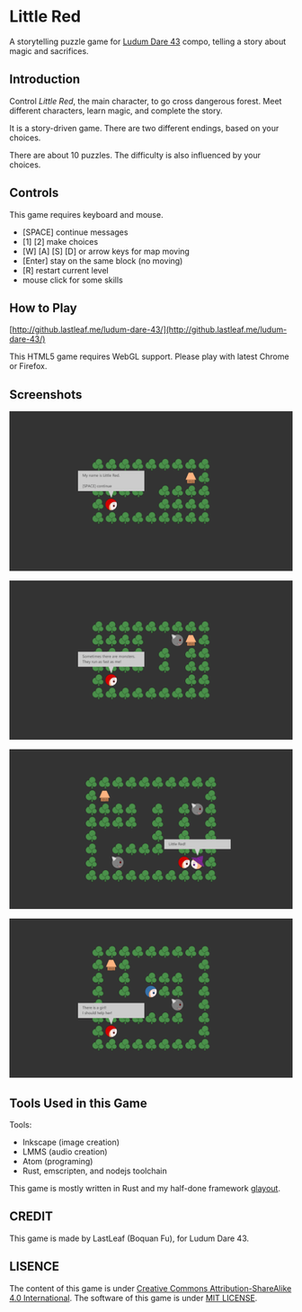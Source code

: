 # Little Red

A storytelling puzzle game for [Ludum Dare 43](https://ldjam.com/events/ludum-dare/43) compo, telling a story about magic and sacrifices.

## Introduction

Control *Little Red*, the main character, to go cross dangerous forest. Meet different characters, learn magic, and complete the story.

It is a story-driven game. There are two different endings, based on your choices.

There are about 10 puzzles. The difficulty is also influenced by your choices.

## Controls

This game requires keyboard and mouse.

* [SPACE] continue messages
* [1] [2] make choices
* [W] [A] [S] [D] or arrow keys for map moving
* [Enter] stay on the same block (no moving)
* [R] restart current level
* mouse click for some skills

## How to Play

[http://github.lastleaf.me/ludum-dare-43/](http://github.lastleaf.me/ludum-dare-43/)

This HTML5 game requires WebGL support. Please play with latest Chrome or Firefox.

## Screenshots

![1](screenshots/1.png)

![2](screenshots/2.png)

![3](screenshots/3.png)

![4](screenshots/4.png)

## Tools Used in this Game

Tools:

* Inkscape (image creation)
* LMMS (audio creation)
* Atom (programing)
* Rust, emscripten, and nodejs toolchain

This game is mostly written in Rust and my half-done framework [glayout](https://github.com/LastLeaf/glayout).

## CREDIT

This game is made by LastLeaf (Boquan Fu), for Ludum Dare 43.

## LISENCE

The content of this game is under [Creative Commons Attribution-ShareAlike 4.0 International](https://creativecommons.org/licenses/by-sa/4.0/). The software of this game is under [MIT LICENSE](https://opensource.org/licenses/mit-license.html).

